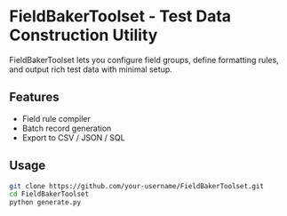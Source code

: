 # FieldBakerToolset - Test Data Construction Utility

FieldBakerToolset lets you configure field groups, define formatting rules, and output rich test data with minimal setup.

## Features
- Field rule compiler  
- Batch record generation  
- Export to CSV / JSON / SQL

## Usage
```bash
git clone https://github.com/your-username/FieldBakerToolset.git
cd FieldBakerToolset
python generate.py
